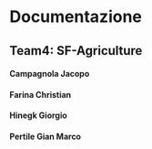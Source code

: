 # Documentazione
## Team4: SF-Agriculture
#### Campagnola Jacopo
#### Farina Christian
#### Hinegk Giorgio
#### Pertile Gian Marco



